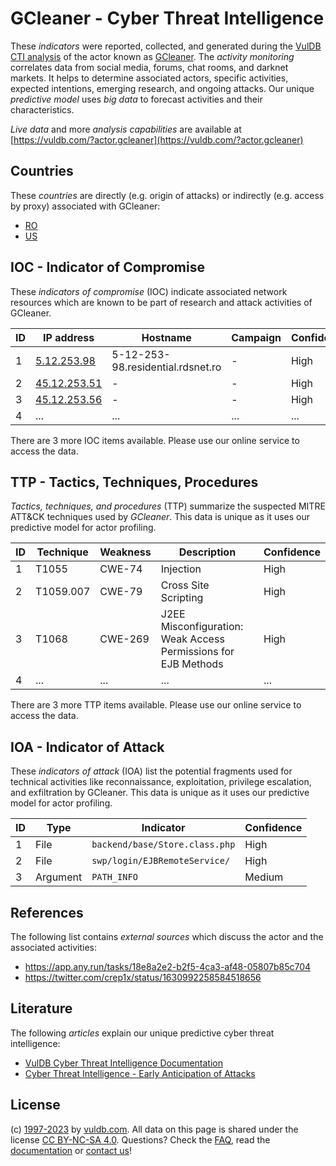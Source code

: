 # GCleaner - Cyber Threat Intelligence

These _indicators_ were reported, collected, and generated during the [VulDB CTI analysis](https://vuldb.com/?kb.cti) of the actor known as [GCleaner](https://vuldb.com/?actor.gcleaner). The _activity monitoring_ correlates data from social media, forums, chat rooms, and darknet markets. It helps to determine associated actors, specific activities, expected intentions, emerging research, and ongoing attacks. Our unique _predictive model_ uses _big data_ to forecast activities and their characteristics.

_Live data_ and more _analysis capabilities_ are available at [https://vuldb.com/?actor.gcleaner](https://vuldb.com/?actor.gcleaner)

## Countries

These _countries_ are directly (e.g. origin of attacks) or indirectly (e.g. access by proxy) associated with GCleaner:

* [RO](https://vuldb.com/?country.ro)
* [US](https://vuldb.com/?country.us)

## IOC - Indicator of Compromise

These _indicators of compromise_ (IOC) indicate associated network resources which are known to be part of research and attack activities of GCleaner.

ID | IP address | Hostname | Campaign | Confidence
-- | ---------- | -------- | -------- | ----------
1 | [5.12.253.98](https://vuldb.com/?ip.5.12.253.98) | 5-12-253-98.residential.rdsnet.ro | - | High
2 | [45.12.253.51](https://vuldb.com/?ip.45.12.253.51) | - | - | High
3 | [45.12.253.56](https://vuldb.com/?ip.45.12.253.56) | - | - | High
4 | ... | ... | ... | ...

There are 3 more IOC items available. Please use our online service to access the data.

## TTP - Tactics, Techniques, Procedures

_Tactics, techniques, and procedures_ (TTP) summarize the suspected MITRE ATT&CK techniques used by _GCleaner_. This data is unique as it uses our predictive model for actor profiling.

ID | Technique | Weakness | Description | Confidence
-- | --------- | -------- | ----------- | ----------
1 | T1055 | CWE-74 | Injection | High
2 | T1059.007 | CWE-79 | Cross Site Scripting | High
3 | T1068 | CWE-269 | J2EE Misconfiguration: Weak Access Permissions for EJB Methods | High
4 | ... | ... | ... | ...

There are 3 more TTP items available. Please use our online service to access the data.

## IOA - Indicator of Attack

These _indicators of attack_ (IOA) list the potential fragments used for technical activities like reconnaissance, exploitation, privilege escalation, and exfiltration by GCleaner. This data is unique as it uses our predictive model for actor profiling.

ID | Type | Indicator | Confidence
-- | ---- | --------- | ----------
1 | File | `backend/base/Store.class.php` | High
2 | File | `swp/login/EJBRemoteService/` | High
3 | Argument | `PATH_INFO` | Medium

## References

The following list contains _external sources_ which discuss the actor and the associated activities:

* https://app.any.run/tasks/18e8a2e2-b2f5-4ca3-af48-05807b85c704
* https://twitter.com/crep1x/status/1630992258584518656

## Literature

The following _articles_ explain our unique predictive cyber threat intelligence:

* [VulDB Cyber Threat Intelligence Documentation](https://vuldb.com/?kb.cti)
* [Cyber Threat Intelligence - Early Anticipation of Attacks](https://www.scip.ch/en/?labs.20201022)

## License

(c) [1997-2023](https://vuldb.com/?kb.changelog) by [vuldb.com](https://vuldb.com/?kb.about). All data on this page is shared under the license [CC BY-NC-SA 4.0](https://creativecommons.org/licenses/by-nc-sa/4.0/). Questions? Check the [FAQ](https://vuldb.com/?kb.faq), read the [documentation](https://vuldb.com/?kb) or [contact us](https://vuldb.com/?contact)!
